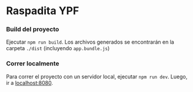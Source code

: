 # Raspadita YPF

### Build del proyecto

Ejecutar `npm run build`. Los archivos generados se encontrarán en la carpeta `./dist` (incluyendo `app.bundle.js`)

### Correr localmente

Para correr el proyecto con un servidor local, ejecutar `npm run dev`. Luego, ir a [localhost:8080]().
